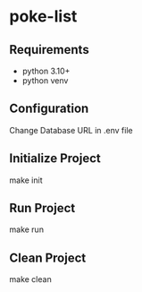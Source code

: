 # poke-list

## Requirements
- python 3.10+
- python venv

## Configuration
Change Database URL in .env file

## Initialize Project
make init

## Run Project
make run

## Clean Project
make clean